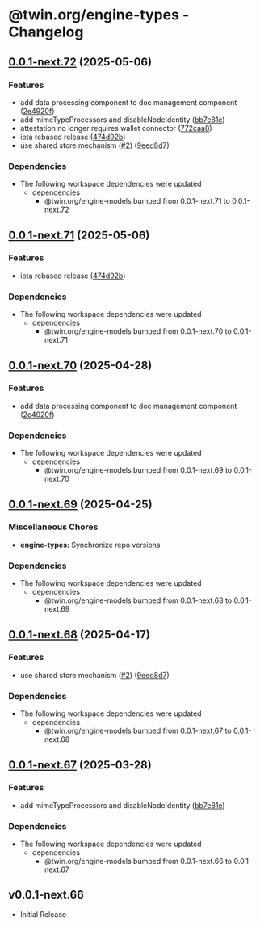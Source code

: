# @twin.org/engine-types - Changelog

## [0.0.1-next.72](https://github.com/twinfoundation/engine/compare/engine-types-v0.0.1-next.71...engine-types-v0.0.1-next.72) (2025-05-06)


### Features

* add data processing component to doc management component ([2e4920f](https://github.com/twinfoundation/engine/commit/2e4920fb0626060dd6c570bc2bc7357fa8605ff0))
* add mimeTypeProcessors and disableNodeIdentity ([bb7e81e](https://github.com/twinfoundation/engine/commit/bb7e81e2036fe042068a5645ec59b22e20d33aad))
* attestation no longer requires wallet connector ([772caa8](https://github.com/twinfoundation/engine/commit/772caa87c09691a746550f490291cdcf284b0e0e))
* iota rebased release ([474d92b](https://github.com/twinfoundation/engine/commit/474d92b352f4ccc431a4f138afee2ee89824664d))
* use shared store mechanism ([#2](https://github.com/twinfoundation/engine/issues/2)) ([9eed8d7](https://github.com/twinfoundation/engine/commit/9eed8d7766388479b42f03e2542fe761f2156408))


### Dependencies

* The following workspace dependencies were updated
  * dependencies
    * @twin.org/engine-models bumped from 0.0.1-next.71 to 0.0.1-next.72

## [0.0.1-next.71](https://github.com/twinfoundation/engine/compare/engine-types-v0.0.1-next.70...engine-types-v0.0.1-next.71) (2025-05-06)


### Features

* iota rebased release ([474d92b](https://github.com/twinfoundation/engine/commit/474d92b352f4ccc431a4f138afee2ee89824664d))


### Dependencies

* The following workspace dependencies were updated
  * dependencies
    * @twin.org/engine-models bumped from 0.0.1-next.70 to 0.0.1-next.71

## [0.0.1-next.70](https://github.com/twinfoundation/engine/compare/engine-types-v0.0.1-next.69...engine-types-v0.0.1-next.70) (2025-04-28)


### Features

* add data processing component to doc management component ([2e4920f](https://github.com/twinfoundation/engine/commit/2e4920fb0626060dd6c570bc2bc7357fa8605ff0))


### Dependencies

* The following workspace dependencies were updated
  * dependencies
    * @twin.org/engine-models bumped from 0.0.1-next.69 to 0.0.1-next.70

## [0.0.1-next.69](https://github.com/twinfoundation/engine/compare/engine-types-v0.0.1-next.68...engine-types-v0.0.1-next.69) (2025-04-25)


### Miscellaneous Chores

* **engine-types:** Synchronize repo versions


### Dependencies

* The following workspace dependencies were updated
  * dependencies
    * @twin.org/engine-models bumped from 0.0.1-next.68 to 0.0.1-next.69

## [0.0.1-next.68](https://github.com/twinfoundation/engine/compare/engine-types-v0.0.1-next.67...engine-types-v0.0.1-next.68) (2025-04-17)


### Features

* use shared store mechanism ([#2](https://github.com/twinfoundation/engine/issues/2)) ([9eed8d7](https://github.com/twinfoundation/engine/commit/9eed8d7766388479b42f03e2542fe761f2156408))


### Dependencies

* The following workspace dependencies were updated
  * dependencies
    * @twin.org/engine-models bumped from 0.0.1-next.67 to 0.0.1-next.68

## [0.0.1-next.67](https://github.com/twinfoundation/engine/compare/engine-types-v0.0.1-next.66...engine-types-v0.0.1-next.67) (2025-03-28)


### Features

* add mimeTypeProcessors and disableNodeIdentity ([bb7e81e](https://github.com/twinfoundation/engine/commit/bb7e81e2036fe042068a5645ec59b22e20d33aad))


### Dependencies

* The following workspace dependencies were updated
  * dependencies
    * @twin.org/engine-models bumped from 0.0.1-next.66 to 0.0.1-next.67

## v0.0.1-next.66

- Initial Release
